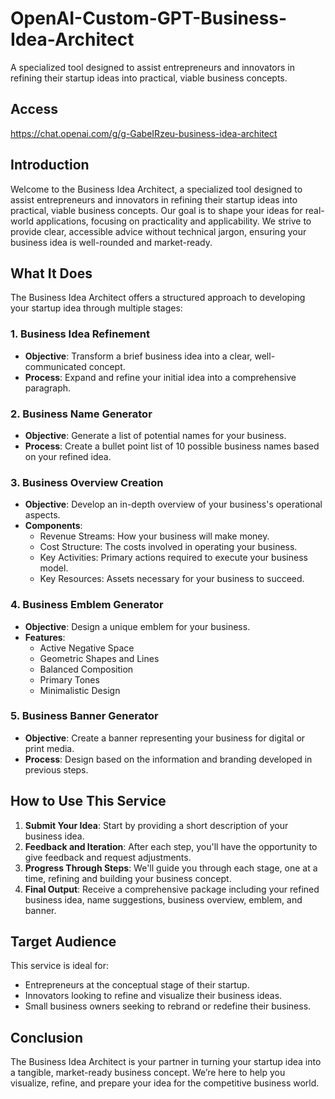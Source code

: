 # OpenAI-Custom-GPT-Business-Idea-Architect
A specialized tool designed to assist entrepreneurs and innovators in refining their startup ideas into practical, viable business concepts.

## **Access**

https://chat.openai.com/g/g-GabeIRzeu-business-idea-architect

## **Introduction**

Welcome to the Business Idea Architect, a specialized tool designed to assist entrepreneurs and innovators in refining their startup ideas into practical, viable business concepts. Our goal is to shape your ideas for real-world applications, focusing on practicality and applicability. We strive to provide clear, accessible advice without technical jargon, ensuring your business idea is well-rounded and market-ready.

## **What It Does**

The Business Idea Architect offers a structured approach to developing your startup idea through multiple stages:

### **1. Business Idea Refinement**

- **Objective**: Transform a brief business idea into a clear, well-communicated concept.
- **Process**: Expand and refine your initial idea into a comprehensive paragraph.

### **2. Business Name Generator**

- **Objective**: Generate a list of potential names for your business.
- **Process**: Create a bullet point list of 10 possible business names based on your refined idea.

### **3. Business Overview Creation**

- **Objective**: Develop an in-depth overview of your business's operational aspects.
- **Components**:
    - Revenue Streams: How your business will make money.
    - Cost Structure: The costs involved in operating your business.
    - Key Activities: Primary actions required to execute your business model.
    - Key Resources: Assets necessary for your business to succeed.

### **4. Business Emblem Generator**

- **Objective**: Design a unique emblem for your business.
- **Features**:
    - Active Negative Space
    - Geometric Shapes and Lines
    - Balanced Composition
    - Primary Tones
    - Minimalistic Design

### **5. Business Banner Generator**

- **Objective**: Create a banner representing your business for digital or print media.
- **Process**: Design based on the information and branding developed in previous steps.

## **How to Use This Service**

1. **Submit Your Idea**: Start by providing a short description of your business idea.
2. **Feedback and Iteration**: After each step, you'll have the opportunity to give feedback and request adjustments.
3. **Progress Through Steps**: We'll guide you through each stage, one at a time, refining and building your business concept.
4. **Final Output**: Receive a comprehensive package including your refined business idea, name suggestions, business overview, emblem, and banner.

## **Target Audience**

This service is ideal for:

- Entrepreneurs at the conceptual stage of their startup.
- Innovators looking to refine and visualize their business ideas.
- Small business owners seeking to rebrand or redefine their business.

## **Conclusion**

The Business Idea Architect is your partner in turning your startup idea into a tangible, market-ready business concept. We’re here to help you visualize, refine, and prepare your idea for the competitive business world.
